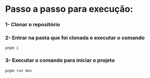 # Passo a passo para execução:

### 1- Clonar o repositório

### 2- Entrar na pasta que foi clonada e executar o comando

```pnpm i```

### 3- Executar o comando para iniciar o projeto

```pnpm run dev```

